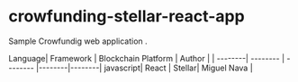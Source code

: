 # crowfunding-stellar-react-app

Sample Crowfundig web application .

Language| Framework | Blockchain Platform | Author |
| --------| -------- | -------- |--------|--------|
javascript| React | Stellar|  Miguel Nava |
